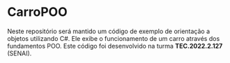 # CarroPOO
Neste repositório será mantido um código de exemplo de orientação a objetos utilizando C#. Ele exibe o funcionamento de um carro através dos fundamentos POO. Este código foi desenvolvido na turma **TEC.2022.2.127** (SENAI).